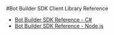 <!-- 
NavPath: Bot Framework/Bot Builder SDK
LinkLabel: Client Library Reference
Url: bot-framework/documentation/bot-builder-reference
-->
#Bot Builder SDK Client Library Reference

* <a href="" target="_blank">Bot Builder SDK Reference - C#</a>
* <a href="" target="_blank">Bot Builder SDK Reference - Node.js</a>


